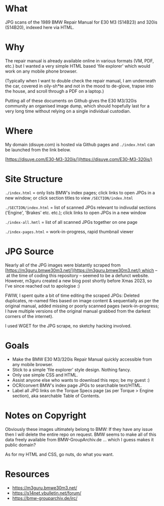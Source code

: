 # What

JPG scans of the 1989 BMW Repair Manual for E30 M3 (S14B23) and 320is (S14B20), indexed here via HTML.

# Why

The repair manual is already available online in various formats (VM, PDF, etc.) but I wanted a very simple HTML based 'file explorer' which would work on any mobile phone browser.

(Typically when I want to double check the repair manual, I am underneath the car, covered in oily-sh*te and not in the mood to de-glove, trapse into the house, and scroll through a PDF on a laptop.)

Putting all of these documents on Github gives the E30 M3/320is community an organised image dump, which should hopefully last for a very long time without relying on a single individual custodian.

# Where

My domain (disuye.com) is hosted via Github pages and `./index.html` can be launched from the link below.

[https://disuye.com/E30-M3-320is/](https://disuye.com/E30-M3-320is/)

# Site Structure

`./index.html` = only lists BMW's index pages; click links to open JPGs in a new window; or click section titles to view `/SECTION/index.html`

`./SECTION/index.html` = list of scanned JPGs relevant to indivudal sections ('Engine', 'Brakes' etc. etc.); click links to open JPGs in a new window

`./index-all.hmtl` = list of all scanned JPGs together on one page

`./index-pages.html` = work-in-progress, rapid thumbnail viewer

# JPG Source

Nearly all of the JPG images were blatantly scraped from [https://m3guru.bmwe30m3.net/](https://m3guru.bmwe30m3.net/) which – at the time of coding this repository – seemed to be a defunct website. However, m3guru created a new blog post shortly before Xmas 2023, so I've since reached out to apologise :)

FWIW, I spent quite a bit of time editing the scraped JPGs: Deleted duplicates, re-named files based on image content & sequentially as per the original manual, added missing or poorly scanned pages (work-in-progress; I have multiple versions of the original manual grabbed from the darkest corners of the internet). 

I used WGET for the JPG scrape, no sketchy hacking involved.

# Goals

* Make the BMW E30 M3/320is Repair Manual quickly accessible from any mobile browser.
* Stick to a simple 'file explorer' style design. Nothing fancy.
* Only use simple CSS and HTML.
* Assist anyone else who wants to download this repo; be my guest :)
* OCR/convert BMW's index page JPGs to searchable text/HTML.
* Label all JPG links on the Torque Specs page (as per Torque > Engine section), aka searchable Table of Contents.

# Notes on Copyright

Obviously these images ultimately belong to BMW: If they have any issue then I will delete the entire repo on request. BMW seems to make all of this data freely available from BMW-GroupArchiv.de ... which I guess makes it public domain? 

As for my HTML and CSS, go nuts, do what you want.

# Resources

* https://m3guru.bmwe30m3.net/
* https://s14net.vbulletin.net/forum/
* https://bmw-grouparchiv.de/irc/
